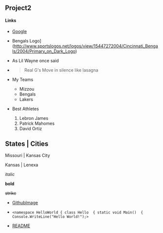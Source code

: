## Project2
#### Links
* [Google](http://google.com)

* Bengals Logo](<http://www.sportslogos.net/logos/view/15447272004/Cincinnati_Bengals/2004/Primary_on_Dark_Logo>)

* As Lil Wayne once said
* >Real G's Move in silence like lasagna

* My Teams

  * Mizzou
  * Bengals
  * Lakers

* Best Athletes 

  1. Lebron James
  2. Patrick Mahomes
  3. David Ortiz

States | Cities 
---------------
Missouri | Kansas City

Kansas | Lenexa

*italic*

**bold**

~~strike~~

* [GithubImage](<https://github.com/mmpgb/Project2/blob/master/README.md>)

* `<namespace HelloWorld
{
    class Hello 
    {
        static void Main() 
        {
            Console.WriteLine("Hello World!");>`
            
* [README](<https://github.com/mmpgb/Project2/blob/master/README.md>)
            

        
      




